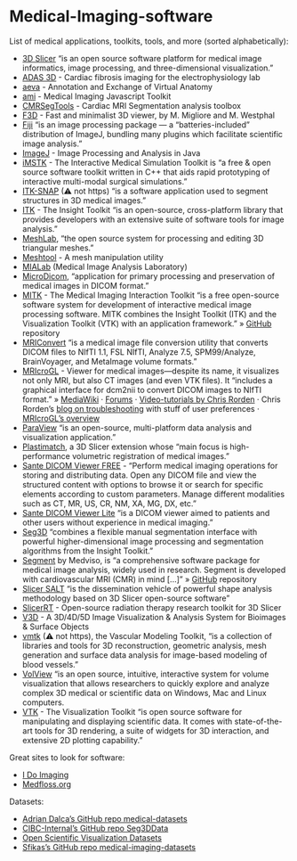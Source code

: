 # Medical-Imaging-software

List of medical applications, toolkits, tools, and more (sorted alphabetically):

- [3D Slicer](https://www.slicer.org) “is an open source software platform for medical image informatics, image processing, and three-dimensional visualization.”
- [ADAS 3D](https://www.adas3d.com/) - Cardiac fibrosis imaging for the electrophysiology lab  
- [aeva](https://simtk.org/projects/aeva-apps) - Annotation and Exchange of Virtual Anatomy
- [ami](https://github.com/FNNDSC/ami) - Medical Imaging Javascript Toolkit
- [CMRSegTools](https://www.creatis.insa-lyon.fr/CMRSegTools/) - Cardiac MRI Segmentation analysis toolbox
- [F3D](https://github.com/f3d-app/f3d) - Fast and minimalist 3D viewer, by M. Migliore and M. Westphal
- [Fiji](https://fiji.sc) “is an image processing package — a “batteries-included” distribution of ImageJ, bundling many plugins which facilitate scientific image analysis.”
- [ImageJ](https://imagej.nih.gov/ij/) - Image Processing and Analysis in Java
- [iMSTK](https://www.imstk.org/) - The Interactive Medical Simulation Toolkit is “a free & open source software toolkit written in C++ that aids rapid prototyping of interactive multi-modal surgical simulations.”
- [ITK-SNAP](http://www.itksnap.org/) (⚠ not https) “is a software application used to segment structures in 3D medical images.”
- [ITK](https://itk.org/) - The Insight Toolkit “is an open-source, cross-platform library that provides developers with an extensive suite of software tools for image analysis.”
- [MeshLab](https://www.meshlab.net), “the open source system for processing and editing 3D triangular meshes.”
- [Meshtool](https://github.com/ElsevierSoftwareX/SOFTX_2019_291) - A mesh manipulation utility
- [MIALab](https://github.com/ubern-mia/MIALab) (Medical Image Analysis Laboratory)
- [MicroDicom](https://www.microdicom.com/), “application for primary processing and preservation of medical images in DICOM format.”
- [MITK](https://www.mitk.org/wiki/The_Medical_Imaging_Interaction_Toolkit_(MITK)) - The Medical Imaging Interaction Toolkit “is a free open-source software system for development of interactive medical image processing software. MITK combines the Insight Toolkit (ITK) and the Visualization Toolkit (VTK) with an application framework.” » [GitHub](https://github.com/MITK/MITK) repository
- [MRIConvert](https://lcni.uoregon.edu/downloads/mriconvert/mriconvert-and-mcverter) “is a medical image file conversion utility that converts DICOM files to NIfTI 1.1, FSL NIfTI, Analyze 7.5, SPM99/Analyze, BrainVoyager, and MetaImage volume formats.”
- [MRIcroGL](https://www.nitrc.org/projects/mricrogl/) - Viewer for medical images—despite its name, it visualizes not only MRI, but also CT images (and even VTK files). It “includes a graphical interface for dcm2nii to convert DICOM images to NIfTI format.” » [MediaWiki](https://www.nitrc.org/plugins/mwiki/index.php/mricrogl:MainPage) · [Forums](https://www.nitrc.org/forum/?group_id=889) · [Video-tutorials by Chris Rorden](https://www.youtube.com/user/pangeaist/videos) · Chris Rorden’s [blog on troubleshooting](https://github.com/neurolabusc/blog/blob/main/GL-troubleshooting/README.md) with stuff of user preferences · [MRIcroGL’s overview](https://andysbrainbook.readthedocs.io/en/latest/MRIcroGL/MRIcroGL_Overview.html)
- [ParaView](https://www.paraview.org/) “is an open-source, multi-platform data analysis and visualization application.”
- [Plastimatch](https://www.slicer.org/wiki/Documentation/Nightly/Extensions/Plastimatch), a 3D Slicer extension whose “main focus is high-performance volumetric registration of medical images.”
- [Sante DICOM Viewer FREE](https://sante-dicom-viewer-free.software.informer.com/) - “Perform medical imaging operations for storing and distributing data. Open any DICOM file and view the structured content with options to browse it or search for specific elements according to custom parameters. Manage different modalities such as CT, MR, US, CR, NM, XA, MG, DX, etc.”
- [Sante DICOM Viewer Lite](https://www.santesoft.com/win/sante-dicom-viewer-lite/sante-dicom-viewer-lite.html) “is a DICOM viewer aimed to patients and other users without experience in medical imaging.”
- [Seg3D](https://www.sci.utah.edu/cibc-software/seg3d.html) “combines a flexible manual segmentation interface with powerful higher-dimensional image processing and segmentation algorithms from the Insight Toolkit.”
- [Segment](https://medviso.com/download2/) by Medviso, is “a comprehensive software package for medical image analysis, widely used in research. Segment is developed with cardiovascular MRI (CMR) in mind [...]” » [GitHub](https://github.com/Cardiac-MR-Group-Lund/segment-open) repository
- [Slicer SALT](https://salt.slicer.org/) “is the dissemination vehicle of powerful shape analysis methodology based on 3D Slicer open-source software”
- [SlicerRT](https://slicerrt.github.io/) - Open-source radiation therapy research toolkit for 3D Slicer
- [V3D](https://v3d1.software.informer.com/) - A 3D/4D/5D Image Visualization & Analysis System for Bioimages & Surface Objects
- [vmtk](http://www.vmtk.org/) (⚠ not https), the Vascular Modeling Toolkit, “is a collection of libraries and tools for 3D reconstruction, geometric analysis, mesh generation and surface data analysis for image-based modeling of blood vessels.”
- [VolView](https://www.kitware.com/volview/) “is an open source, intuitive, interactive system for volume visualization that allows researchers to quickly explore and analyze complex 3D medical or scientific data on Windows, Mac and Linux computers.
- [VTK](https://vtk.org/) - The Visualization Toolkit “is open source software for manipulating and displaying scientific data. It comes with state-of-the-art tools for 3D rendering, a suite of widgets for 3D interaction, and extensive 2D plotting capability.”

Great sites to look for software:

- [I Do Imaging](https://idoimaging.com/)
- [Medfloss.org](https://www.medfloss.org/)

Datasets:

- [Adrian Dalca’s GitHub repo medical-datasets](https://github.com/adalca/medical-datasets)
- [CIBC-Internal’s GitHub repo Seg3DData](https://github.com/CIBC-Internal/Seg3DData)
- [Open Scientific Visualization Datasets](https://klacansky.com/open-scivis-datasets/)
- [Sfikas’s GitHub repo medical-imaging-datasets](https://github.com/sfikas/medical-imaging-datasets)
